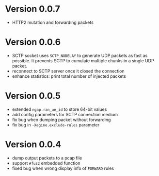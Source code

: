 # Version 0.0.7
- HTTP2 mutation and forwarding packets

# Version 0.0.6
- SCTP socket uses `SCTP_NODELAY` to generate UDP packets as fast as possible. It prevents SCTP to cumulate multiple chunks in a single UDP packet.
- reconnect to SCTP server once it closed the connection
- enhance statistics: print total number of injected packets

# Version 0.0.5
- extended `ngap.ran_ue_id` to store 64-bit values
- add config parameters for SCTP connection medium
- fix bug when dumping packet without forwarding
- fix bug in `-Xegine.exclude-rules` parameter

# Version 0.0.4
- dump output packets to a pcap file
- support `#fuzz` embedded function
- fixed bug when wrong display info of `FORWARD` rules